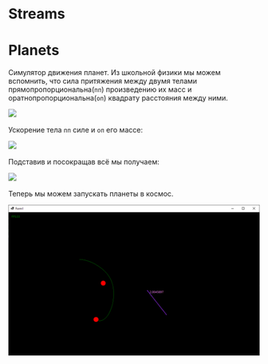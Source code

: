 # Streams
# Planets
Симулятор движения планет.
Из школьной физики мы можем вспомнить, что сила притяжения между двумя телами прямопропорциональна(`пп`) произведению их масс и оратнопропорциональна(`оп`) квадрату расстояния между ними.

![](https://render.githubusercontent.com/render/math?math=F=G*\frac{m1*m2}{r^2})

Ускорение тела `пп` силе и `оп` его массе:

![](https://render.githubusercontent.com/render/math?math=a1=\frac{F}{m1})

Подставив и посокращав всё мы получаем:

![](https://render.githubusercontent.com/render/math?math=a1=\frac{m1}{r^2})


Теперь мы можем запускать планеты в космос.

![Planets](images/planets.png)

